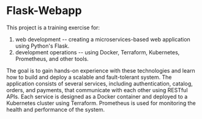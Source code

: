# Flask-Webapp
This project is a training exercise for:

1) web development -- creating a microservices-based web application using Python's Flask.
2) development operations -- using Docker, Terraform, Kubernetes, Prometheus, and other tools. 

The goal is to gain hands-on experience with these technologies and learn how to build and deploy a scalable and fault-tolerant system. The application consists of several services, including authentication, catalog, orders, and payments, that communicate with each other using RESTful APIs. Each service is designed as a Docker container and deployed to a Kubernetes cluster using Terraform. Prometheus is used for monitoring the health and performance of the system. 
